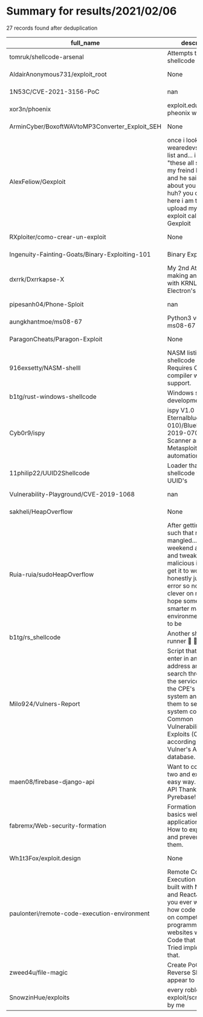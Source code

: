 
# Summary for results/2021/02/06
    
27 records found after deduplication

| full_name | description | html_url | matched_list | matched_count | pushed_at | size | stargazers_count | language | forks_count |
|------------------------------------------------|------------------------------------------------------------------------------------------------------------------------------------------------------------------------------------------------------------------------------------------------------------------|-------------------------------------------------------------------|---------------------------|-----------------|---------------------------|--------|--------------------|------------|---------------|
| tomruk/shellcode-arsenal | Attempts to write shellcode | https://github.com/tomruk/shellcode-arsenal | ['shellcode'] | 1 | 2021-02-06 18:12:10+00:00 | 1 | 1 | Assembly | 1 |
| AldairAnonymous731/exploit_root | None | https://github.com/AldairAnonymous731/exploit_root | ['exploit'] | 1 | 2021-02-06 00:18:49+00:00 | 2 | 0 | Shell | 0 |
| 1N53C/CVE-2021-3156-PoC | nan | https://github.com/1N53C/CVE-2021-3156-PoC | ['cve poc', 'cve-2'] | 2 | 2021-02-06 21:20:04+00:00 | 4 | 2 | C | 2 |
| xor3n/phoenix | exploit.education pheonix writeups | https://github.com/xor3n/phoenix | ['exploit'] | 1 | 2021-02-06 17:23:46+00:00 | 2 | 0 | Python | 0 |
| ArminCyber/BoxoftWAVtoMP3Converter_Exploit_SEH | None | https://github.com/ArminCyber/BoxoftWAVtoMP3Converter_Exploit_SEH | ['exploit'] | 1 | 2021-02-06 17:03:33+00:00 | 1 | 0 | Python | 0 |
| AlexFeliow/Gexploit | once i looked at the wearedevs exploit list and... i said "these all shit" and my freind heard me and he said "how about you make one huh? you cant." so here i am trying to upload my unfamous exploit called Gexploit | https://github.com/AlexFeliow/Gexploit | ['exploit'] | 1 | 2021-02-06 15:35:33+00:00 | 0 | 0 | | 0 |
| RXploiter/como-crear-un-exploit | None | https://github.com/RXploiter/como-crear-un-exploit | ['exploit'] | 1 | 2021-02-06 14:17:34+00:00 | 7 | 0 | | 0 |
| Ingenuity-Fainting-Goats/Binary-Exploiting-101 | Binary Exploiting 101 | https://github.com/Ingenuity-Fainting-Goats/Binary-Exploiting-101 | ['exploit'] | 1 | 2021-02-06 13:39:57+00:00 | 25 | 0 | C | 0 |
| dxrrk/Dxrrkapse-X | My 2nd Attempt at making an exploit with KRNL and Electron's DLLs. | https://github.com/dxrrk/Dxrrkapse-X | ['exploit'] | 1 | 2021-02-06 11:56:17+00:00 | 1 | 0 | | 0 |
| pipesanh04/Phone-Sploit | nan | https://github.com/pipesanh04/Phone-Sploit | ['sploit'] | 1 | 2021-02-06 05:55:03+00:00 | 2 | 0 | nan | 0 |
| aungkhantmoe/ms08-67 | Python3 version of ms08-67 exploit | https://github.com/aungkhantmoe/ms08-67 | ['exploit'] | 1 | 2021-02-06 06:16:53+00:00 | 5 | 0 | Python | 0 |
| ParagonCheats/Paragon-Exploit | None | https://github.com/ParagonCheats/Paragon-Exploit | ['exploit'] | 1 | 2021-02-06 02:52:40+00:00 | 1 | 0 | | 0 |
| 916exsetty/NASM-shelll | NASM listing to C++ shellcode converter. Requires C++11 compiler with regex support. | https://github.com/916exsetty/NASM-shelll | ['shellcode'] | 1 | 2021-02-06 00:52:15+00:00 | 1 | 1 | C++ | 0 |
| b1tg/rust-windows-shellcode | Windows shellcode development in Rust | https://github.com/b1tg/rust-windows-shellcode | ['shellcode'] | 1 | 2021-02-06 15:20:12+00:00 | 301 | 85 | Rust | 8 |
| Cyb0r9/ispy | ispy V1.0 - Eternalblue(ms17-010)/Bluekeep(CVE-2019-0708) Scanner and exploit ( Metasploit automation ) | https://github.com/Cyb0r9/ispy | ['exploit'] | 1 | 2021-02-06 00:24:21+00:00 | 3430 | 189 | Python | 72 |
| 11philip22/UUID2Shellcode | Loader that loads shellcode from UUID's | https://github.com/11philip22/UUID2Shellcode | ['shellcode'] | 1 | 2021-02-06 15:59:35+00:00 | 12 | 7 | Python | 0 |
| Vulnerability-Playground/CVE-2019-1068 | nan | https://github.com/Vulnerability-Playground/CVE-2019-1068 | ['cve-2'] | 1 | 2021-02-06 14:15:14+00:00 | 2 | 0 | Python | 1 |
| sakheli/HeapOverflow | None | https://github.com/sakheli/HeapOverflow | ['heap overflow'] | 1 | 2021-02-06 10:17:04+00:00 | 734 | 0 | JavaScript | 0 |
| Ruia-ruia/sudoHeapOverflow | After getting a crash such that rbx was mangled... I spent the weekend adjusting and tweaking the malicious inputs to get it to work. It was honestly just trial n error so nothing clever on my part. I hope someone smarter makes an environment scanner to be | https://github.com/Ruia-ruia/sudoHeapOverflow | ['heap overflow'] | 1 | 2021-02-06 10:29:54+00:00 | 14 | 6 | OCaml | 1 |
| b1tg/rs_shellcode | Another shellcode runner 🦀 🐚 | https://github.com/b1tg/rs_shellcode | ['shellcode'] | 1 | 2021-02-06 15:32:24+00:00 | 902 | 17 | Rust | 3 |
| Milo924/Vulners-Report | Script that lets you enter in an IP address and it will search through the the services to find the CPE's within the system and scan them to see if the system contains any Common Vulnerabilities and Exploits (CVE's) according to the Vulner's API database. | https://github.com/Milo924/Vulners-Report | ['exploit'] | 1 | 2021-02-06 18:37:12+00:00 | 2497 | 0 | Python | 0 |
| maen08/firebase-django-api | Want to combine the two and exploit in easy way. out of the API Thanks to Pyrebase! | https://github.com/maen08/firebase-django-api | ['exploit'] | 1 | 2021-02-06 18:25:29+00:00 | 14508 | 0 | Python | 0 |
| fabremx/Web-security-formation | Formation about basics web applications security. How to exploit them and prevent from them. | https://github.com/fabremx/Web-security-formation | ['exploit'] | 1 | 2021-02-06 21:05:59+00:00 | 5584 | 0 | JavaScript | 0 |
| Wh1t3Fox/exploit.design | None | https://github.com/Wh1t3Fox/exploit.design | ['exploit'] | 1 | 2021-02-06 13:51:35+00:00 | 469 | 0 | JavaScript | 0 |
| paulonteri/remote-code-execution-environment | Remote Code Execution system built with NodeJS and ReactJS. Have you ever wondered how code execution on competitive programming websites works? Code that runs code. Tried implementing that. | https://github.com/paulonteri/remote-code-execution-environment | ['remote code execution'] | 1 | 2021-02-06 13:53:20+00:00 | 402 | 95 | JavaScript | 28 |
| zweed4u/file-magic | Create PoC RCE and Reverse Shells that appear to be images | https://github.com/zweed4u/file-magic | ['rce', 'rce poc'] | 2 | 2021-02-06 21:33:24+00:00 | 4 | 0 | Python | 0 |
| SnowzinHue/exploits | every roblox exploit/script made by me | https://github.com/SnowzinHue/exploits | ['exploit'] | 1 | 2021-02-06 17:01:53+00:00 | 207 | 0 | | 0 |

